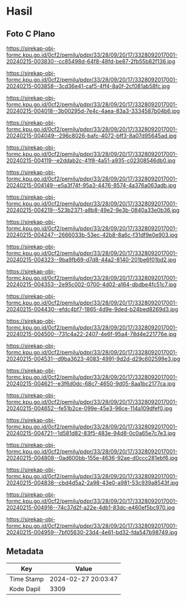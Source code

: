 # Hasil

## Foto C Plano

https://sirekap-obj-formc.kpu.go.id/0cf2/pemilu/pdpr/33/28/09/20/17/3328092017001-20240215-003830--cc85498d-64f8-48fd-be87-2fb55b82f136.jpg

https://sirekap-obj-formc.kpu.go.id/0cf2/pemilu/pdpr/33/28/09/20/17/3328092017001-20240215-003858--3cd36e41-caf5-4ff4-8a0f-2cf081ab58fc.jpg

https://sirekap-obj-formc.kpu.go.id/0cf2/pemilu/pdpr/33/28/09/20/17/3328092017001-20240215-004018--3b00295d-7e4c-4aea-83a3-3334587b04b6.jpg

https://sirekap-obj-formc.kpu.go.id/0cf2/pemilu/pdpr/33/28/09/20/17/3328092017001-20240215-004049--296c8026-bafc-4072-bff3-8a07d95645ad.jpg

https://sirekap-obj-formc.kpu.go.id/0cf2/pemilu/pdpr/33/28/09/20/17/3328092017001-20240215-004119--e2ddab2c-41f8-4a51-a935-c02308546db0.jpg

https://sirekap-obj-formc.kpu.go.id/0cf2/pemilu/pdpr/33/28/09/20/17/3328092017001-20240215-004149--e5a3f74f-95a3-4476-8574-4a376a063adb.jpg

https://sirekap-obj-formc.kpu.go.id/0cf2/pemilu/pdpr/33/28/09/20/17/3328092017001-20240215-004219--523b2371-a8b8-49e2-9e3b-0840a33e0b36.jpg

https://sirekap-obj-formc.kpu.go.id/0cf2/pemilu/pdpr/33/28/09/20/17/3328092017001-20240215-004247--2666033b-53ec-42b8-8a6c-f31df9e0e903.jpg

https://sirekap-obj-formc.kpu.go.id/0cf2/pemilu/pdpr/33/28/09/20/17/3328092017001-20240215-004323--9ba9fb69-d7d8-44a2-8140-201be6f01bd2.jpg

https://sirekap-obj-formc.kpu.go.id/0cf2/pemilu/pdpr/33/28/09/20/17/3328092017001-20240215-004353--2e95c002-0700-4d02-a164-dbdbe4fc51c7.jpg

https://sirekap-obj-formc.kpu.go.id/0cf2/pemilu/pdpr/33/28/09/20/17/3328092017001-20240215-004430--efdc4bf7-1865-4d9e-9ded-b24bed8269d3.jpg

https://sirekap-obj-formc.kpu.go.id/0cf2/pemilu/pdpr/33/28/09/20/17/3328092017001-20240215-004500--731c4a22-2407-4e6f-95a4-78d4e221776e.jpg

https://sirekap-obj-formc.kpu.go.id/0cf2/pemilu/pdpr/33/28/09/20/17/3328092017001-20240215-004531--d9ba3623-4083-4991-9d2d-d29c602599e3.jpg

https://sirekap-obj-formc.kpu.go.id/0cf2/pemilu/pdpr/33/28/09/20/17/3328092017001-20240215-004621--e3f6d0dc-68c7-4650-9d05-8aa1bc2177ca.jpg

https://sirekap-obj-formc.kpu.go.id/0cf2/pemilu/pdpr/33/28/09/20/17/3328092017001-20240215-004652--fe51b2ce-099e-45e3-96ce-114a109dfef0.jpg

https://sirekap-obj-formc.kpu.go.id/0cf2/pemilu/pdpr/33/28/09/20/17/3328092017001-20240215-004721--1d581d82-83f5-483e-94d8-0c0a65e7c7e3.jpg

https://sirekap-obj-formc.kpu.go.id/0cf2/pemilu/pdpr/33/28/09/20/17/3328092017001-20240215-004808--0ad600bb-155e-4636-92ae-d0ccc281ebf6.jpg

https://sirekap-obj-formc.kpu.go.id/0cf2/pemilu/pdpr/33/28/09/20/17/3328092017001-20240215-004838--cbd4d5a2-2a98-43e0-a981-53c939a8543f.jpg

https://sirekap-obj-formc.kpu.go.id/0cf2/pemilu/pdpr/33/28/09/20/17/3328092017001-20240215-004916--74c37d2f-a22e-4db1-83dc-e460ef5bc970.jpg

https://sirekap-obj-formc.kpu.go.id/0cf2/pemilu/pdpr/33/28/09/20/17/3328092017001-20240215-004959--7bf05630-23d4-4e61-bd32-fda547b98749.jpg


## Metadata

| Key        | Value               |
| ---------- | ------------------- |
| Time Stamp | 2024-02-27 20:03:47 |
| Kode Dapil | 3309                |




